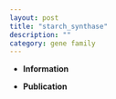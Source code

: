 ```yaml
---
layout: post
title: "starch_synthase"
description: ""
category: gene family
---
```


* **Information**  

* **Publication**  



